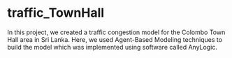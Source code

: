 # traffic_TownHall
In this project, we created a traffic congestion model for the Colombo Town Hall area in Sri Lanka. Here, we used  Agent-Based Modeling  techniques to build the model which was implemented using software called AnyLogic.
